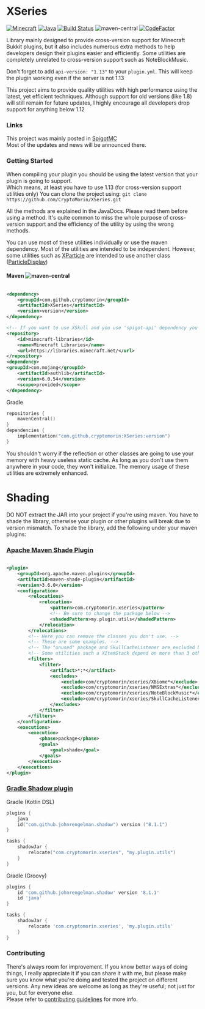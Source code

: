 # XSeries

[![Minecraft](https://img.shields.io/badge/Minecraft-1.21-dark_green.svg)](https://shields.io/)
[![Java](https://img.shields.io/badge/Java-8-dark_green.svg)](https://shields.io/)
[![Build Status](https://api.travis-ci.com/CryptoMorin/XSeries.svg?branch=master)](https://app.travis-ci.com/github/CryptoMorin/XSeries)
![maven-central](https://img.shields.io/maven-central/v/com.github.cryptomorin/XSeries)
[![CodeFactor](https://www.codefactor.io/repository/github/cryptomorin/xseries/badge)](https://www.codefactor.io/repository/github/cryptomorin/xseries)

Library mainly designed to provide cross-version support for Minecraft Bukkit plugins,
but it also includes numerous extra methods to help developers design their plugins easier and efficiently.
Some utilities are completely unrelated to cross-version support such as NoteBlockMusic.

Don't forget to add `api-version: "1.13"` to your `plugin.yml`.
This will keep the plugin working even if the server is not 1.13

This project aims to provide quality utilities with high performance using the latest, yet efficient techniques.
Although support for old versions (like 1.8) will still remain for future updates, I highly encourage all developers
drop support for anything below 1.12

### Links

This project was mainly posted in [SpigotMC](https://www.spigotmc.org/threads/378136/)\
Most of the updates and news will be announced there.

### Getting Started

When compiling your plugin you should be using the latest version that your plugin is going to support.\
Which means, at least you have to use 1.13 (for cross-version support utilities only)
You can clone the project using: `git clone https://github.com/CryptoMorin/XSeries.git`

All the methods are explained in the JavaDocs. Please read them before using a method.
It's quite common to miss the whole purpose of cross-version support and the efficiency
of the utility by using the wrong methods.

You can use most of these utilities individually or use the maven dependency.
Most of the utilities are intended to be independent. However, some
utilities such as [XParticle](src/main/java/com/cryptomorin/xseries/particles/XParticle.java) are intended to use
another class ([ParticleDisplay](src/main/java/com/cryptomorin/xseries/particles/ParticleDisplay.java))

#### Maven ![maven-central](https://img.shields.io/maven-central/v/com.github.cryptomorin/XSeries)

```xml

<dependency>
    <groupId>com.github.cryptomorin</groupId>
    <artifactId>XSeries</artifactId>
    <version>version</version>
</dependency>

<!-- If you want to use XSkull and you use 'spigot-api' dependency you need the following: -->
<repository>
    <id>minecraft-libraries</id>
    <name>Minecraft Libraries</name>
    <url>https://libraries.minecraft.net/</url>
</repository>
<dependency>
<groupId>com.mojang</groupId>
    <artifactId>authlib</artifactId>
    <version>6.0.54</version>
    <scope>provided</scope>
</dependency>
```

Gradle

```kotlin
repositories {
    mavenCentral()
}
dependencies {
    implementation("com.github.cryptomorin:XSeries:version")
}
```

You shouldn't worry if the reflection or other classes are going to use your memory with heavy useless static cache.
As long as you don't use them anywhere in your code, they won't initialize.
The memory usage of these utilities are extremely enhanced.

# Shading

DO NOT extract the JAR into your project if you're using maven. You have to shade the library,
otherwise your plugin or other plugins will break due to version mismatch.
To shade the library, add the following under your maven plugins:

### [Apache Maven Shade Plugin](https://maven.apache.org/plugins/maven-shade-plugin/)

```xml

<plugin>
    <groupId>org.apache.maven.plugins</groupId>
    <artifactId>maven-shade-plugin</artifactId>
    <version>3.6.0</version>
    <configuration>
        <relocations>
            <relocation>
                <pattern>com.cryptomorin.xseries</pattern>
                <!-- Be sure to change the package below -->
                <shadedPattern>my.plugin.utils</shadedPattern>
            </relocation>
        </relocations>
        <!-- Here you can remove the classes you don't use. -->
        <!-- These are some examples. -->
        <!-- The "unused" package and SkullCacheListener are excluded by default. -->
        <!-- Some utilities such a XItemStack depend on more than 3 other classes, so watch out. -->
        <filters>
            <filter>
                <artifact>*:*</artifact>
                <excludes>
                    <exclude>com/cryptomorin/xseries/XBiome*</exclude>
                    <exclude>com/cryptomorin/xseries/NMSExtras*</exclude>
                    <exclude>com/cryptomorin/xseries/NoteBlockMusic*</exclude>
                    <exclude>com/cryptomorin/xseries/SkullCacheListener*</exclude>
                </excludes>
            </filter>
        </filters>
    </configuration>
    <executions>
        <execution>
            <phase>package</phase>
            <goals>
                <goal>shade</goal>
            </goals>
        </execution>
    </executions>
</plugin>
```

### [Gradle Shadow plugin](https://imperceptiblethoughts.com/shadow/)

Gradle (Kotlin DSL)

```kotlin
plugins {
    java
    id("com.github.johnrengelman.shadow") version ("8.1.1")
}

tasks {
    shadowJar {
        relocate("com.cryptomorin.xseries", "my.plugin.utils")
    }
}
```

Gradle (Groovy)

```groovy
plugins {
    id 'com.github.johnrengelman.shadow' version '8.1.1'
    id 'java'
}

tasks {
    shadowJar {
        relocate 'com.cryptomorin.xseries', 'my.plugin.utils'
    }
}
```

### Contributing

There's always room for improvement. If you know better ways of doing things,
I really appreciate it if you can share it with me,
but please make sure you know what you're doing and tested the project on different versions.
Any new ideas are welcome as long as they're useful; not just for you, but for everyone else.\
Please refer to [contributing guidelines](CONTRIBUTING.md) for more info.
